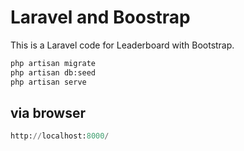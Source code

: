 # Laravel and Boostrap

This is a Laravel code for Leaderboard with Bootstrap.

```bash
php artisan migrate
php artisan db:seed 
php artisan serve
```

## via browser

```python
http://localhost:8000/
